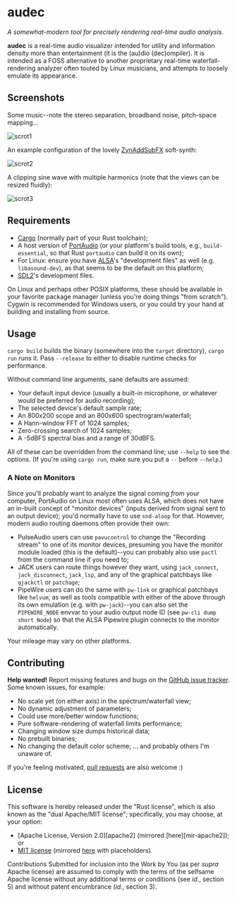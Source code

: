 # audec

_A somewhat-modern tool for precisely rendering real-time audio analysis._

**audec** is a real-time audio visualizer intended for utility and information
density more than entertainment (it is the (au)dio (dec)ompiler). It is
intended as a FOSS alternative to another proprietary real-time
waterfall-rendering analyzer often touted by Linux musicians, and attempts to
loosely emulate its appearance.

## Screenshots

Some music--note the stereo separation, broadband noise, pitch-space mapping...

![scrot1](../doc/scrot1.png)

An example configuration of the lovely [ZynAddSubFX][zyn] soft-synth:

![scrot2](../doc/scrot2.png)

A clipping sine wave with multiple harmonics (note that the views can be
resized fluidly):

![scrot3](../doc/scrot3.png)

[zyn]: https://zynaddsubfx.sourceforge.io/

## Requirements

- [Cargo][cargo] (normally part of your Rust toolchain);
- A host version of [PortAudio][portaudio] (or your platform's build tools,
  e.g., `build-essential`, so that Rust `portaudio` can build it on its own);
- For Linux: ensure you have [ALSA][alsa]'s "development files" as well (e.g.
  `libasound-dev`), as that seems to be the default on this platform;
- [SDL2][sdl2]'s development files.

On Linux and perhaps other POSIX platforms, these should be available in your
favorite package manager (unless you're doing things "from scratch"). Cygwin is
recommended for Windows users, or you could try your hand at building and
installing from source.

[cargo]: https://doc.rust-lang.org/cargo/
[portaudio]: http://portaudio.com/
[alsa]: https://alsa-project.org/wiki/Main_Page
[sdl2]: https://www.libsdl.org/download-2.0.php

## Usage

`cargo build` builds the binary (somewhere into the `target` directory), `cargo run`
runs it. Pass `--release` to either to disable runtime checks for performance.

Without command line arguments, sane defaults are assumed:
- Your default input device (usually a built-in microphone, or whatever would be preferred for audio recording);
- The selected device's default sample rate;
- An 800x200 scope and an 800x600 spectrogram/waterfall;
- A Hann-window FFT of 1024 samples;
- Zero-crossing search of 1024 samples;
- A -5dBFS spectral bias and a range of 30dBFS.

All of these can be overridden from the command line; use `--help` to see the
options. (If you're using `cargo run`, make sure you put a `--` before
`--help`.)

### A Note on Monitors

Since you'll probably want to analyze the signal coming _from_ your computer,
PortAudio on Linux most often uses ALSA, which does not have an in-built
concept of "monitor devices" (inputs derived from signal sent to an output
device); you'd normally have to use `snd-aloop` for that. However, modern audio
routing daemons often provide their own:

- PulseAudio users can use `pavucontrol` to change the "Recording stream" to
  one of its monitor devices, presuming you have the monitor module loaded
  (this is the default)--you can probably also use `pactl` from the command
  line if you need to;
- JACK users can route things however they want, using `jack_connect`,
  `jack_disconnect`, `jack_lsp`, and any of the graphical patchbays like
  `qjackctl` or `patchage`;
- PipeWire users can do the same with `pw-link` or graphical patchbays like
  `helvum`, as well as tools compatible with either of the above through its
  own emulation (e.g. with `pw-jack`)--you can also set the `PIPEWIRE_NODE`
  envvar to your audio output node ID (see `pw-cli dump short Node`) so that
  the ALSA Pipewire plugin connects to the monitor automatically.

Your mileage may vary on other platforms.

## Contributing

**Help wanted!** Report missing features and bugs on the [GitHub issue tracker][ghissue].
Some known issues, for example:
- No scale yet (on either axis) in the spectrum/waterfall view;
- No dynamic adjustment of parameters;
- Could use more/better window functions;
- Pure software-rendering of waterfall limits performance;
- Changing window size dumps historical data;
- No prebuilt binaries;
- No changing the default color scheme;
... and probably others I'm unaware of.

If you're feeling motivated, [pull requests][ghpr] are also welcome :)

[ghissue]: https://github.com/Grissess/audec/issues
[ghpr]: https://github.com/Grissess/audec/pulls

## License

This software is hereby released under the "Rust license", which is also known
as the "dual Apache/MIT license"; specifically, you may choose, at your option:

- [Apache License, Version 2.0][apache2] (mirrored [here][mir-apache2]); or
- [MIT license][mit] (mirrored [here][mir-mit] with placeholders).

Contributions Submitted for inclusion into the Work by You (as per _supra_
Apache license) are assumed to comply with the terms of the selfsame Apache
license without any additional terms or conditions (see _id._, section 5) and
without patent encumbrance (_id._, section 3).

[apache]: ./LICENSE.APACHE2
[mir-apache]: https://www.apache.org/licenses/LICENSE-2.0
[mit]: ./LICENSE.MIT
[mir-mit]: https://opensource.org/licenses/MIT
